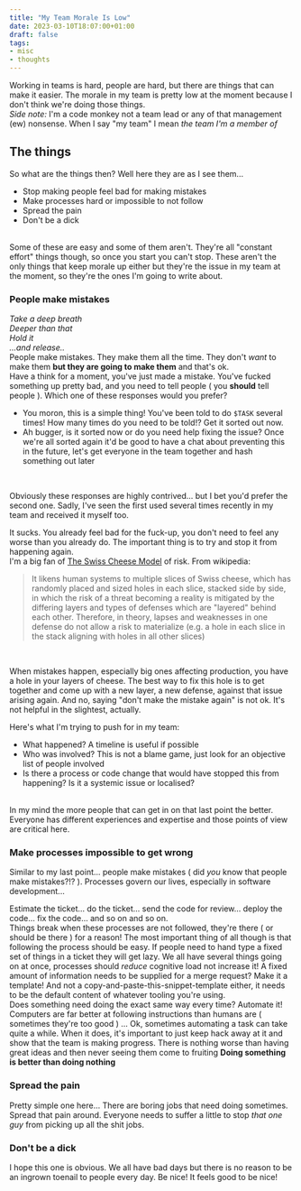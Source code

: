 ```yaml
---
title: "My Team Morale Is Low"
date: 2023-03-10T18:07:00+01:00
draft: false
tags:
- misc
- thoughts
---
```


Working in teams is hard, people are hard, but there are things that can make it easier. The morale in my team is pretty low at the moment because I don't think we're doing those things.
<br/>
_Side note:_ I'm a code monkey not a team lead or any of that management (ew) nonsense. When I say "my team" I mean _the team I'm a member of_

## The things

So what are the things then? Well here they are as I see them...

- Stop making people feel bad for making mistakes
- Make processes hard or impossible to not follow
- Spread the pain
- Don't be a dick
<br/>
Some of these are easy and some of them aren't. They're all "constant effort" things though, so once you start you can't stop.
These aren't the only things that keep morale up either but they're the issue in my team at the moment, so they're the ones I'm going to write about.

### People make mistakes

_Take a deep breath_
<br/>
_Deeper than that_
<br/>
_Hold it_
<br/>
_...and release.._
<br/>
People make mistakes. They make them all the time. They don't _want_ to make them **but they are going to make them** and that's ok.
<br/>
Have a think for a moment, you've just made a mistake. You've fucked something up pretty bad, and you need to tell people ( you **should** tell people ). Which one of these responses would you prefer?

- You moron, this is a simple thing! You've been told to do `$TASK` several times! How many times do you need to be told!? Get it sorted out now.
- Ah bugger, is it sorted now or do you need help fixing the issue? Once we're all sorted again it'd be good to have a chat about preventing this in the future, let's get everyone in the team together and hash something out later

<br/>

Obviously these responses are highly contrived... but I bet you'd prefer the second one. Sadly, I've seen the first used several times recently in my team  and received it myself too. 

It sucks. You already feel bad for the fuck-up, you don't need to feel any worse than you already do. The important thing is to try and stop it from happening again. 
<br/>
I'm a big fan of [The Swiss Cheese Model](https://en.wikipedia.org/wiki/Swiss_cheese_model) of risk. From wikipedia:

> It likens human systems to multiple slices of Swiss cheese, which has randomly placed and sized holes in each slice, stacked side by side, in which the risk of a threat becoming a reality is mitigated by the differing layers and types of defenses which are "layered" behind each other.
> Therefore, in theory, lapses and weaknesses in one defense do not allow a risk to materialize (e.g. a hole in each slice in the stack aligning with holes in all other slices)
<br/>
 
When mistakes happen, especially big ones affecting production, you have a hole in your layers of cheese. The best way to fix this hole is to get together and come up with a new layer, a new defense, against that issue arising again. And no, saying "don't make the mistake again" is not ok. It's not helpful in the slightest, actually.

Here's what I'm trying to push for in my team:
- What happened? A timeline is useful if possible
- Who was involved? This is not a blame game, just look for an objective list of people involved
- Is there a process or code change that would have stopped this from happening? Is it a systemic issue or localised?

<br/>
In my mind the more people that can get in on that last point the better. Everyone has different experiences and expertise and those points of view are critical here.

### Make processes impossible to get wrong

Similar to my last point... people make mistakes ( did _you_ know that people make mistakes?!? ). Processes govern our lives, especially in software development...

Estimate the ticket... do the ticket... send the code for review... deploy the code... fix the code... and so on and so on.
<br/>
Things break when these processes are not followed, they're there ( or should be there ) for a reason! The most important thing of all though is that following the process should be easy.
If people need to hand type a fixed set of things in a ticket they will get lazy. We all have several things going on at once, processes should _reduce_ cognitive load not increase it! A fixed amount of information needs to be supplied for a merge request? Make it a template! And not a copy-and-paste-this-snippet-template either, it needs to be the default content of whatever tooling you're using.
<br/>
Does something need doing the exact same way every time? Automate it! Computers are far better at following instructions than humans are ( sometimes they're too good ) ... Ok, sometimes automating a task can take quite a while. When it does, it's important to just keep hack away at it and show that the team is making progress.
There is nothing worse than having great ideas and then never seeing them come to fruiting **Doing something is better than doing nothing**

### Spread the pain

Pretty simple one here... There are boring jobs that need doing sometimes. Spread that pain around. Everyone needs to suffer a little to stop _that one guy_ from picking up all the shit jobs.

### Don't be a dick

I hope this one is obvious. We all have bad days but there is no reason to be an ingrown toenail to people every day. Be nice! It feels good to be nice!